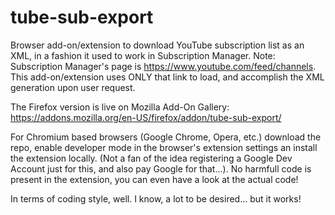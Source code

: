 # tube-sub-export
Browser add-on/extension to download YouTube subscription list as an XML, in a fashion it used to work in Subscription Manager. 
Note: Subscription Manager's page is https://www.youtube.com/feed/channels. This add-on/extension uses ONLY that link to load, and accomplish the XML generation upon user request.

The Firefox version is live on Mozilla Add-On Gallery: https://addons.mozilla.org/en-US/firefox/addon/tube-sub-export/

For Chromium based browsers (Google Chrome, Opera, etc.) download the repo, enable developer mode in the browser's extension settings an install the extension locally.
(Not a fan of the idea registering a Google Dev Account just for this, and also pay Google for that...).
No harmfull code is present in the extension, you can even have a look at the actual code!

In terms of coding style, well. I know, a lot to be desired... but it works!
